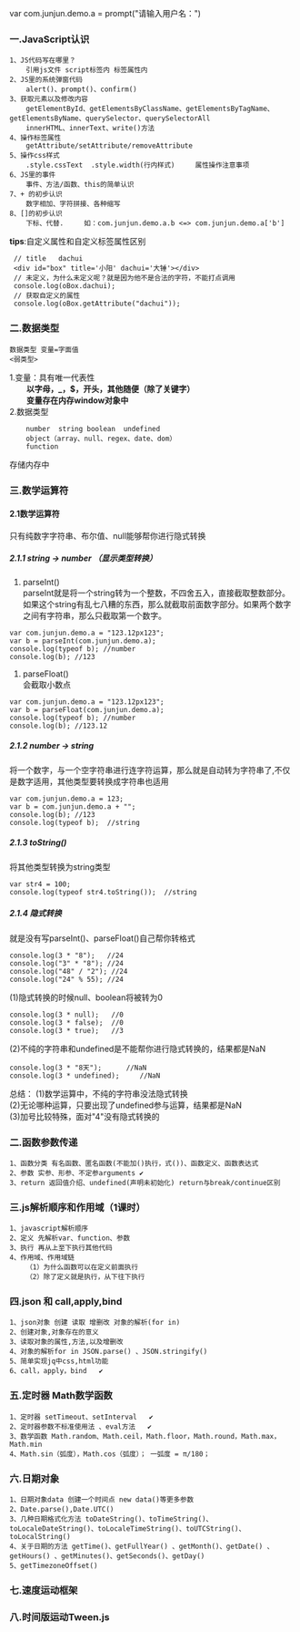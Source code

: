 var com.junjun.demo.a = prompt\("请输入用户名："\)
### 一.JavaScript认识
        
    1、JS代码写在哪里？ 
        引用js文件 script标签内 标签属性内
    2、JS里的系统弹窗代码 
        alert()、prompt()、confirm()
    3、获取元素以及修改内容
        getElementById、getElementsByClassName、getElementsByTagName、getElementsByName、querySelector、querySelectorAll
        innerHTML、innerText、write()方法
    4、操作标签属性 
        getAttribute/setAttribute/removeAttribute 
    5、操作css样式
        .style.cssText  .style.width(行内样式)     属性操作注意事项
    6、JS里的事件 
        事件、方法/函数、this的简单认识
    7、+ 的初步认识 
        数字相加、字符拼接、各种缩写
    8、[]的初步认识 
        下标、代替.     如：com.junjun.demo.a.b <=> com.junjun.demo.a['b']
    
**tips**:自定义属性和自定义标签属性区别

     // title   dachui
     <div id="box" title='小阳' dachui='大锤'></div>
     // 未定义，为什么未定义呢？就是因为他不是合法的字符，不能打点调用
     console.log(oBox.dachui);	
     // 获取自定义的属性 
     console.log(oBox.getAttribute("dachui"));	

### 二.数据类型
	数据类型 变量=字面值
	<弱类型>
 1.变量：具有唯一代表性<br/>
**&nbsp;&nbsp;&nbsp;&nbsp;&nbsp;&nbsp;&nbsp;&nbsp;&nbsp;以字母，_，$，开头，其他随便（除了关键字）<br/>
&nbsp;&nbsp;&nbsp;&nbsp;&nbsp;&nbsp;&nbsp;&nbsp;&nbsp;变量存在内存window对象中<br/>**
2.数据类型
    
```
    number	string boolean  undefined
    object（array、null、regex、date、dom）
	function
```
存储内存中 	 	
### 三.数学运算符

#### 2.1数学运算符
只有纯数字字符串、布尔值、null能够帮你进行隐式转换

##### 2.1.1 string → number	（显示类型转换）
1. parseInt()<br>
parseInt就是将一个string转为一个整数，不四舍五入，直接截取整数部分。如果这个string有乱七八糟的东西，那么就截取前面数字部分。如果两个数字之间有字符串，那么只截取第一个数字。

```
var com.junjun.demo.a = "123.12px123";
var b = parseInt(com.junjun.demo.a);
console.log(typeof b); //number
console.log(b); //123
```

1.	parseFloat()<br>
会截取小数点

```
var com.junjun.demo.a = "123.12px123";
var b = parseFloat(com.junjun.demo.a);
console.log(typeof b); //number
console.log(b); //123.12
```

##### 2.1.2 number → string<br>
将一个数字，与一个空字符串进行连字符运算，那么就是自动转为字符串了,不仅是数字适用，其他类型要转换成字符串也适用

```
var com.junjun.demo.a = 123;
var b = com.junjun.demo.a + "";
console.log(b);	//123
console.log(typeof b);  //string
```
##### 2.1.3	toString()


将其他类型转换为string类型	

```
var str4 = 100;
console.log(typeof str4.toString());  //string
```


##### 2.1.4 隐式转换
就是没有写parseInt()、parseFloat()自己帮你转格式

```
console.log(3 * "8");	//24
console.log("3" * "8");	//24
console.log("48" / "2"); //24
console.log("24" % 55);	//24
```


(1)隐式转换的时候null、boolean将被转为0
```
console.log(3 * null);	 //0
console.log(3 * false);  //0
console.log(3 * true);	 //3
```
(2)不纯的字符串和undefined是不能帮你进行隐式转换的，结果都是NaN

```
console.log(3 * "8天");		//NaN
console.log(3 * undefined); 	//NaN
```
总结：
    (1)数学运算中，不纯的字符串没法隐式转换<br/>
    (2)无论哪种运算，只要出现了undefined参与运算，结果都是NaN<br>
    (3)加号比较特殊，面对"4"没有隐式转换的

### 二.函数参数传递
    1、函数分类 有名函数、匿名函数(不能加()执行，式())、函数定义、函数表达式
    2、参数 实参、形参、不定参arguments ✔
    3、return 返回值介绍、undefined(声明未初始化) return与break/continue区别

### 三.js解析顺序和作用域（1课时）
    1、javascript解析顺序
    2、定义 先解析var、function、参数
    3、执行 再从上至下执行其他代码
    4、作用域、作用域链
        （1）为什么函数可以在定义前面执行
        （2）除了定义就是执行，从下往下执行
    
### 四.json 和 call,apply,bind
    1、json对象 创建 读取 增删改 对象的解析(for in)    
    2、创建对象,对象存在的意义    
    3、读取对象的属性,方法,以及增删改   
    4、对象的解析for in JSON.parse() 、JSON.stringify()    
    5、简单实现jq中css,html功能    
    6、call，apply，bind   ✔

### 五.定时器 Math数学函数
    1、定时器 setTimeout、setInterval   ✔
    2、定时器参数不标准使用法 、eval方法   ✔    
    3、数学函数 Math.random、Math.ceil，Math.floor，Math.round，Math.max，Math.min    
    4、Math.sin（弧度），Math.cos（弧度）； 一弧度 = π/180；

### 六.日期对象
    1、日期对象data 创建一个时间点 new data()等更多参数   
    2、Date.parse(),Date.UTC()    
    3、几种日期格式化方法 toDateString()、toTimeString()、toLocaleDateString()、toLocaleTimeString()、toUTCString()、toLocalString()    
    4、关于日期的方法 getTime()、getFullYear() 、getMonth()、getDate() 、getHours() 、getMinutes()、getSeconds()、getDay()
    5、getTimezoneOffset()

### 七.速度运动框架

### 八.时间版运动Tween.js
